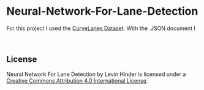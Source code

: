 # Neural-Network-For-Lane-Detection







For this project I used the <a href="https://github.com/SoulmateB/CurveLanes">CurveLanes Dataset</a>. With the .JSON document I




<br>
<h2>License</h2>
<span xmlns:dct="http://purl.org/dc/terms/" href="http://purl.org/dc/dcmitype/InteractiveResource" property="dct:title" rel="dct:type">Neural Network For Lane Detection</span> by <span xmlns:cc="http://creativecommons.org/ns#" property="cc:attributionName">Levin Hinder</span> is licensed under a <a rel="license" href="http://creativecommons.org/licenses/by/4.0/">Creative Commons Attribution 4.0 International License</a>.
